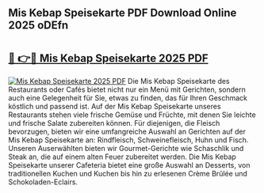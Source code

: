## Mis Kebap Speisekarte PDF Download Online 2025 oDEfn

# <h2><a href="http://gcb3n0t.nevu.top/?p=Mis+Kebap+Speisekarte">🔗 👉🔴 Mis Kebap Speisekarte 2025 PDF</a></h2>

[![Mis Kebap Speisekarte 2025 PDF](https://i.imgur.com/dBaPXMq.png)](http://gcb3n0t.nevu.top/?p=Mis+Kebap+Speisekarte)
Die Mis Kebap Speisekarte des Restaurants oder Cafés bietet nicht nur ein Menü mit Gerichten, sondern auch eine Gelegenheit für Sie, etwas zu finden, das für Ihren Geschmack köstlich und passend ist. Auf der Mis Kebap Speisekarte unseres Restaurants stehen viele frische Gemüse und Früchte, mit denen Sie leichte und frische Salate zubereiten können. Für diejenigen, die Fleisch bevorzugen, bieten wir eine umfangreiche Auswahl an Gerichten auf der Mis Kebap Speisekarte an: Rindfleisch, Schweinefleisch, Huhn und Fisch. Unseren Auserwählten bieten wir Gourmet-Gerichte wie Schaschlik und Steak an, die auf einem alten Feuer zubereitet werden. Die Mis Kebap Speisekarte unserer Cafeteria bietet eine große Auswahl an Desserts, von traditionellen Kuchen und Kuchen bis hin zu erlesenen Crème Brûlée und Schokoladen-Eclairs.
